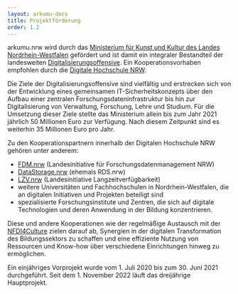 ```yaml
---
layout: arkumu-docs
title: Projektförderung
order: 1.2
---
```


arkumu.nrw wird durch das [Ministerium für Kunst und Kultur des Landes Nordrhein-Westfalen](https://www.mkw.nrw/) gefördert und ist damit ein integraler Bestandteil der landesweiten [Digitalisierungsoffensive](https://www.mkw.nrw/themen/wissenschaft/wissenschaftspolitik/digitalisierungsoffensive). Ein Kooperationsvorhaben empfohlen durch die [Digitale Hochschule NRW](https://www.dh.nrw/). 

Die Ziele der Digitalisierungsoffensive sind vielfältig und erstrecken sich von der Entwicklung eines gemeinsamen IT-Sicherheitskonzepts über den Aufbau einer zentralen Forschungsdateninfrastruktur bis hin zur Digitalisierung von Verwaltung, Forschung, Lehre und Studium. Für die Umsetzung dieser Ziele stellte das Ministerium allein bis zum Jahr 2021 jährlich 50 Millionen Euro zur Verfügung. Nach diesem Zeitpunkt sind es weiterhin 35 Millionen Euro pro Jahr.

Zu den Kooperationspartnern innerhalb der Digitalen Hochschule NRW gehören unter anderem:

* [FDM.nrw](https://fdm-nrw.coscine.de/#/) (Landesinitiative für Forschungsdatenmanagement NRW)
* [DataStorage.nrw](https://www.land.nrw/pressemitteilung/riesen-wolke-macht-forschungsdaten-sicher) (ehemals RDS.nrw)
* [LZV.nrw](https://lzv.nrw/) (Landesinitiative Langzeitverfügbarkeit)
* weitere Universitäten und Fachhochschulen in Nordrhein-Westfalen, die an digitalen Initiativen und Projekten beteiligt sind
* spezialisierte Forschungsinstitute und Zentren, die sich auf digitale Technologien und deren Anwendung in der Bildung konzentrieren.


Diese und andere Kooperationen wie der regelmäßige Austausch mit der [NFDI4Culture](https://nfdi4culture.de/) zielen darauf ab, Synergien in der digitalen Transformation des Bildungssektors zu schaffen und eine effiziente Nutzung von Ressourcen und Know-how über verschiedene Einrichtungen hinweg zu ermöglichen.

Ein einjähriges Vorprojekt wurde vom 1. Juli 2020 bis zum 30. Juni 2021 durchgeführt. Seit dem 1. November 2022 läuft das dreijährige Hauptprojekt.
